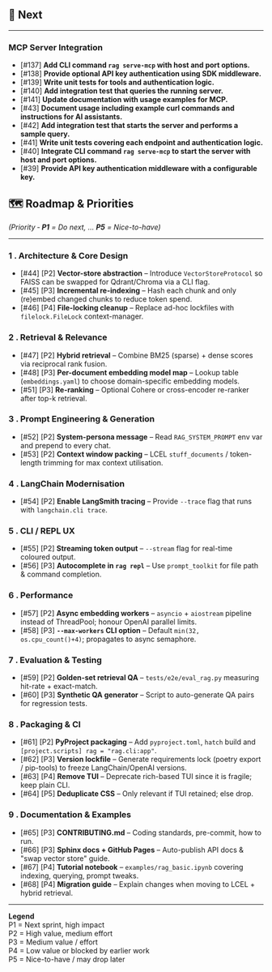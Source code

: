 ## 🚀 Next

---

### MCP Server Integration
- [#137] **Add CLI command `rag serve-mcp` with host and port options.**
- [#138] **Provide optional API key authentication using SDK middleware.**
- [#139] **Write unit tests for tools and authentication logic.**
- [#140] **Add integration test that queries the running server.**
- [#141] **Update documentation with usage examples for MCP.**
- [#43] **Document usage including example curl commands and instructions for AI assistants.**
- [#42] **Add integration test that starts the server and performs a sample query.**
- [#41] **Write unit tests covering each endpoint and authentication logic.**
- [#40] **Integrate CLI command `rag serve-mcp` to start the server with host and port options.**
- [#39] **Provide API key authentication middleware with a configurable key.**

## 🗺️ Roadmap & Priorities  
*(Priority ‑ **P1** = Do next, … **P5** = Nice-to-have)*

---


### 1 . Architecture & Core Design
- [#44] [P2] **Vector-store abstraction** – Introduce `VectorStoreProtocol` so FAISS can be swapped for Qdrant/Chroma via a CLI flag.
- [#45] [P3] **Incremental re-indexing** – Hash each chunk and only (re)embed changed chunks to reduce token spend.
- [#46] [P4] **File-locking cleanup** – Replace ad-hoc lockfiles with `filelock.FileLock` context-manager.

### 2 . Retrieval & Relevance
- [#47] [P2] **Hybrid retrieval** – Combine BM25 (sparse) + dense scores via reciprocal rank fusion.
- [#48] [P3] **Per-document embedding model map** – Lookup table (`embeddings.yaml`) to choose domain-specific embedding models.
- [#51] [P3] **Re-ranking** – Optional Cohere or cross-encoder re-ranker after top-k retrieval.

### 3 . Prompt Engineering & Generation
- [#52] [P2] **System-persona message** – Read `RAG_SYSTEM_PROMPT` env var and prepend to every chat.
- [#53] [P2] **Context window packing** – LCEL `stuff_documents` / token-length trimming for max context utilisation.

### 4 . LangChain Modernisation
- [#54] [P2] **Enable LangSmith tracing** – Provide `--trace` flag that runs with `langchain.cli trace`.

### 5 . CLI / REPL UX
- [#55] [P2] **Streaming token output** – `--stream` flag for real-time coloured output.
- [#56] [P3] **Autocomplete in `rag repl`** – Use `prompt_toolkit` for file path & command completion.

### 6 . Performance
- [#57] [P2] **Async embedding workers** – `asyncio` + `aiostream` pipeline instead of ThreadPool; honour OpenAI parallel limits.
- [#58] [P3] **`--max-workers` CLI option** – Default `min(32, os.cpu_count()+4)`; propagates to async semaphore.

### 7 . Evaluation & Testing
- [#59] [P2] **Golden-set retrieval QA** – `tests/e2e/eval_rag.py` measuring hit-rate + exact-match.
- [#60] [P3] **Synthetic QA generator** – Script to auto-generate QA pairs for regression tests.

### 8 . Packaging & CI
- [#61] [P2] **PyProject packaging** – Add `pyproject.toml`, `hatch` build and `[project.scripts] rag = "rag.cli:app"`.
- [#62] [P3] **Version lockfile** – Generate requirements lock (poetry export / pip-tools) to freeze LangChain/OpenAI versions.
- [#63] [P4] **Remove TUI** – Deprecate rich-based TUI since it is fragile; keep plain CLI.
- [#64] [P5] **Deduplicate CSS** – Only relevant if TUI retained; else drop.

### 9 . Documentation & Examples
- [#65] [P3] **CONTRIBUTING.md** – Coding standards, pre-commit, how to run.
- [#66] [P3] **Sphinx docs + GitHub Pages** – Auto-publish API docs & "swap vector store" guide.
- [#67] [P4] **Tutorial notebook** – `examples/rag_basic.ipynb` covering indexing, querying, prompt tweaks.
- [#68] [P4] **Migration guide** – Explain changes when moving to LCEL + hybrid retrieval.

---

**Legend**  
P1 = Next sprint, high impact  
P2 = High value, medium effort  
P3 = Medium value / effort  
P4 = Low value or blocked by earlier work  
P5 = Nice-to-have / may drop later
